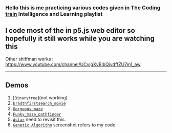 ### Hello this is me practicing various codes given in [The Coding train](https://www.youtube.com/playlist?list=PLRqwX-V7Uu6YJ3XfHhT2Mm4Y5I99nrIKX) Intelligence and Learning playlist

## I code most of the in p5.js web editor so hopefully it still works while you are watching this

Other shiffman works :
https://www.youtube.com/channel/UCvjgXvBlbQiydffZU7m1_aw
______

## Demos
1. [`Binarytree`](not working)
2. [`bradthfirstsearch_movie`](https://editor.p5js.org/fanbyprinciple/present/hkNkhOYVL)
3. [`Gorgeous_maze`](https://editor.p5js.org/fanbyprinciple/present/BCRsUgTgS)
4. [`Funky_maze_pathfinder`](https://editor.p5js.org/fanbyprinciple/present/z1Giukzjmy)
5. [`Astar`](https://editor.p5js.org/fanbyprinciple/present/JeCz6Oncy)  need to revisit this.
6. [`Genetic Algorithm`](https://github.com/fanbyprinciple/intandlearn/blob/master/youTalkingToMe/Screenshot%20(3).png) screenshot refers to my code.


